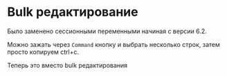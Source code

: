 # Bulk редактирование

Было заменено сессионными переменными начиная с версии 6.2.

Можно зажать через `Command` кнопку и выбрать несколько строк, затем просто копируем ctrl+c. 

Теперь это вместо bulk редактирования
